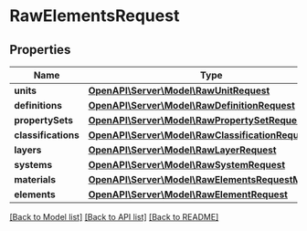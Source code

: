# RawElementsRequest

## Properties
Name | Type | Description | Notes
------------ | ------------- | ------------- | -------------
**units** | [**OpenAPI\Server\Model\RawUnitRequest**](RawUnitRequest.md) |  | [optional] 
**definitions** | [**OpenAPI\Server\Model\RawDefinitionRequest**](RawDefinitionRequest.md) |  | [optional] 
**propertySets** | [**OpenAPI\Server\Model\RawPropertySetRequest**](RawPropertySetRequest.md) |  | [optional] 
**classifications** | [**OpenAPI\Server\Model\RawClassificationRequest**](RawClassificationRequest.md) |  | [optional] 
**layers** | [**OpenAPI\Server\Model\RawLayerRequest**](RawLayerRequest.md) |  | [optional] 
**systems** | [**OpenAPI\Server\Model\RawSystemRequest**](RawSystemRequest.md) |  | [optional] 
**materials** | [**OpenAPI\Server\Model\RawElementsRequestMaterials**](RawElementsRequestMaterials.md) |  | [optional] 
**elements** | [**OpenAPI\Server\Model\RawElementRequest**](RawElementRequest.md) |  | 

[[Back to Model list]](../README.md#documentation-for-models) [[Back to API list]](../README.md#documentation-for-api-endpoints) [[Back to README]](../README.md)



